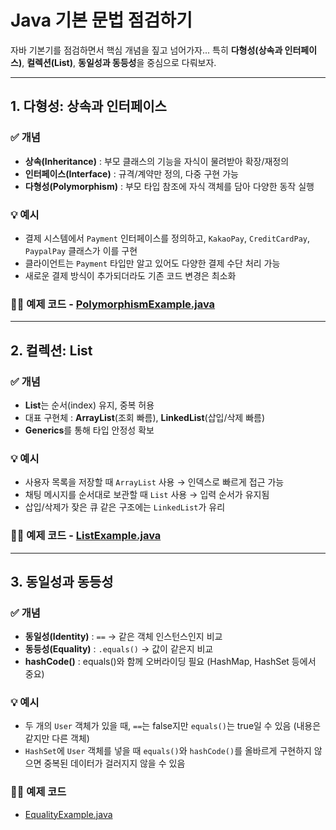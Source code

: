 # Java 기본 문법 점검하기

자바 기본기를 점검하면서 핵심 개념을 짚고 넘어가자... 특히 **다형성(상속과 인터페이스)**, **컬렉션(List)**, **동일성과 동등성**을 중심으로 다뤄보자.

---

## 1. 다형성: 상속과 인터페이스

### ✅ 개념
- **상속(Inheritance)** : 부모 클래스의 기능을 자식이 물려받아 확장/재정의
- **인터페이스(Interface)** : 규격/계약만 정의, 다중 구현 가능
- **다형성(Polymorphism)** : 부모 타입 참조에 자식 객체를 담아 다양한 동작 실행

### 💡 예시
- 결제 시스템에서 `Payment` 인터페이스를 정의하고, `KakaoPay`, `CreditCardPay`, `PaypalPay` 클래스가 이를 구현
- 클라이언트는 `Payment` 타입만 알고 있어도 다양한 결제 수단 처리 가능
- 새로운 결제 방식이 추가되더라도 기존 코드 변경은 최소화

### 🧑‍💻 예제 코드 - [PolymorphismExample.java](../../src/Chapter03/java_basics_01/PolymorphismExample.java)

---

## 2. 컬렉션: List

### ✅ 개념
- **List**는 순서(index) 유지, 중복 허용
- 대표 구현체 : **ArrayList**(조회 빠름), **LinkedList**(삽입/삭제 빠름)
- **Generics**를 통해 타입 안정성 확보

### 💡 예시
- 사용자 목록을 저장할 때 `ArrayList` 사용 → 인덱스로 빠르게 접근 가능
- 채팅 메시지를 순서대로 보관할 때 `List` 사용 → 입력 순서가 유지됨
- 삽입/삭제가 잦은 큐 같은 구조에는 `LinkedList`가 유리

### 🧑‍💻 예제 코드 - [ListExample.java](../../src/Chapter03/java_basics_01/ListExample.java)

---

## 3. 동일성과 동등성

### ✅ 개념
- **동일성(Identity)** : `==` → 같은 객체 인스턴스인지 비교
- **동등성(Equality)** : `.equals()` → 값이 같은지 비교
- **hashCode()** : equals()와 함께 오버라이딩 필요 (HashMap, HashSet 등에서 중요)

### 💡 예시
- 두 개의 `User` 객체가 있을 때, `==`는 false지만 `equals()`는 true일 수 있음 (내용은 같지만 다른 객체)
- `HashSet`에 `User` 객체를 넣을 때 `equals()`와 `hashCode()`를 올바르게 구현하지 않으면 중복된 데이터가 걸러지지 않을 수 있음

### 🧑‍💻 예제 코드
- [EqualityExample.java](../../src/Chapter03/java_basics_01/EqualityExample.java)
